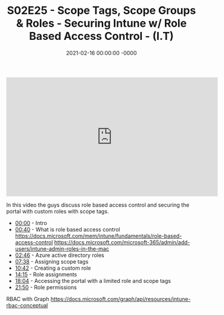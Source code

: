 ﻿---
layout: post
title: "S02E25 - Scope Tags, Scope Groups & Roles - Securing Intune w/ Role Based Access Control - (I.T)"
date: 2021-02-16 00:00:00 -0000
categories:
---

<iframe loading="lazy" width="560" height="315" src="https://www.youtube.com/embed/XlXEzdkY7Mc" title="YouTube video player" frameborder="0" allow="accelerometer; autoplay; clipboard-write; encrypted-media; gyroscope; picture-in-picture" allowfullscreen></iframe>

In this video the guys discuss role based access control and securing the portal with custom roles with scope tags.

* [00:00](https://www.youtube.com/watch?v=XlXEzdkY7Mc&t=0s) - Intro
* [00:40](https://www.youtube.com/watch?v=XlXEzdkY7Mc&t=40s) - What is role based access control
https://docs.microsoft.com/mem/intune/fundamentals/role-based-access-control
https://docs.microsoft.com/microsoft-365/admin/add-users/intune-admin-roles-in-the-mac
* [02:46](https://www.youtube.com/watch?v=XlXEzdkY7Mc&t=166s) - Azure active directory roles
* [07:38](https://www.youtube.com/watch?v=XlXEzdkY7Mc&t=458s) - Assigning scope tags
* [10:42](https://www.youtube.com/watch?v=XlXEzdkY7Mc&t=642s) - Creating a custom role
* [14:15](https://www.youtube.com/watch?v=XlXEzdkY7Mc&t=855s) - Role assignments
* [18:04](https://www.youtube.com/watch?v=XlXEzdkY7Mc&t=1084s) - Accessing the portal with a limited role and scope tags
* [21:50](https://www.youtube.com/watch?v=XlXEzdkY7Mc&t=1310s) - Role permissions

RBAC with Graph
https://docs.microsoft.com/graph/api/resources/intune-rbac-conceptual

